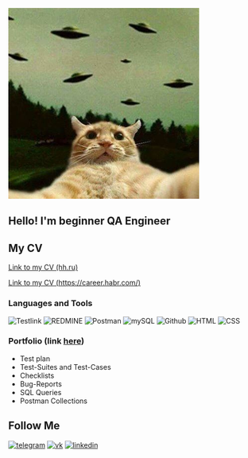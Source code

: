 ![Header](https://github.com/KatrinElis/KatrinElis/blob/main/assets/alien_cat_UFO.jpg)

## Hello! I'm beginner QA Engineer

## My CV

[Link to my CV (hh.ru)](https://hh.ru/resume/6a4d7fe6ff0af321d50039ed1f4671564f456a)

[Link to my CV (https://career.habr.com/)](https://career.habr.com/kate_eliseeva)

### Languages and Tools

![Testlink](https://img.shields.io/badge/-TESTLINK-090909?style=for-the-badge&logo=testlink&logoColor=FCFD01)
![REDMINE](https://img.shields.io/badge/-REDMINE-090909?style=for-the-badge&logo=REDMINE&logoColor=AE1400)
![Postman](https://img.shields.io/badge/-POSTMAN-090909?style=for-the-badge&logo=Postman)
![mySQL](https://img.shields.io/badge/-MYSQL-090909?style=for-the-badge&logo=mysql)
![Github](https://img.shields.io/badge/-GITHUB-090909?style=for-the-badge&logo=github)
![HTML](https://img.shields.io/badge/-HTML-090909?style=for-the-badge&logo=html5)
![CSS](https://img.shields.io/badge/-CSS-090909?style=for-the-badge&logo=css3&logoColor=254BDD)

### Portfolio (link [here](https://docs.google.com/document/d/1olBB7_mkax1Yhush8igVEIGDkL0cSlRN_iLCWu2dF2s/edit#heading=h.j5gnd3qjv1v0))

- Test plan
- Test-Suites and Test-Cases
- Checklists
- Bug-Reports
- SQL Queries
- Postman Collections

## Follow Me

[![telegram](https://img.shields.io/badge/-telegram-090909?style=for-the-badge&logo=telegram)](https://telegram.me/KatrinElisA)
[![vk](https://img.shields.io/badge/-vkontakte-090909?style=for-the-badge&logo=vk&logoColor=4F7DB3)](https://vk.com/id303751916)
[![linkedin](https://img.shields.io/badge/-linkedin-090909?style=for-the-badge&logo=linkedin)](https://www.linkedin.com/in/ekaterina-eliseeva-9820b7244?lipi=urn%3Ali%3Apage%3Ad_flagship3_profile_view_base_contact_details%3BIeFQV6z8TFu3LPJ0USEbVw%3D%3D)
